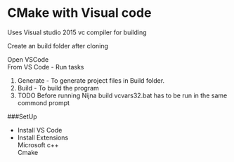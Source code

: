 # CMake with Visual code

Uses  Visual studio 2015 vc compiler for building  

Create an build folder  after cloning

Open VSCode  
From VS Code - Run tasks  
1) Generate - To generate project files in Build folder.  
2) Build - To build the program  
3) TODO Before running Nijna build vcvars32.bat has to be run  in the same commond prompt

###SetUp  
- Install VS Code  
- Install Extensions  
      Microsoft c++  
      Cmake  
